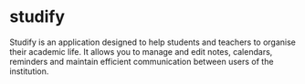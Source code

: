 # studify
Studify is an application designed to help students and teachers to organise their academic life. It allows you to manage and edit notes, calendars, reminders and maintain efficient communication between users of the institution.
